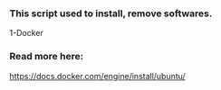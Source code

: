 ### This script used to install, remove softwares.
1-Docker


### Read more here:
https://docs.docker.com/engine/install/ubuntu/